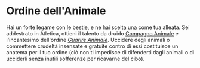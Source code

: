 # Ordine dell'Animale

Hai un forte legame con le bestie, e ne hai scelta una come tua alleata. Sei
addestrato in Atletica, ottieni il talento da druido
[Compagno Animale](/talenti/compagno-animale) e l'incantesimo dell'ordine
_[Guarire Animale](/incantesimi/guarire-animale)_. Uccidere degli animali o
commettere crudeltà insensate e gratuite contro di essi costituisce un anatema
per il tuo ordine (ciò non ti impedisce di difenderti dagli animali o di
ucciderli senza inutili sofferenze per ricavarne del cibo).
